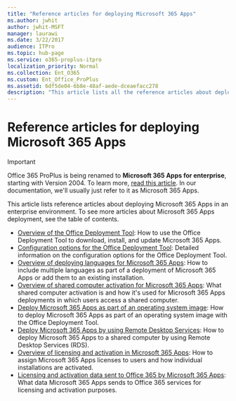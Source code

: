```yaml
---
title: "Reference articles for deploying Microsoft 365 Apps"
ms.author: jwhit
author: jwhit-MSFT
manager: laurawi
ms.date: 3/22/2017
audience: ITPro
ms.topic: hub-page
ms.service: o365-proplus-itpro
localization_priority: Normal
ms.collection: Ent_O365
ms.custom: Ent_Office_ProPlus
ms.assetid: 6df5de04-6b8e-48af-aede-dceaefacc278
description: "This article lists all the reference articles about deploying Microsoft 365 Apps in an enterprise environment. To see all the articles about Microsoft 365 Apps deployment, see Deployment guide for Microsoft 365 Apps."
---
```


# Reference articles for deploying Microsoft 365 Apps

> [!IMPORTANT]
> Office 365 ProPlus is being renamed to **Microsoft 365 Apps for enterprise**, starting with Version 2004. To learn more, [read this article](name-change.md). In our documentation, we'll usually just refer to it as Microsoft 365 Apps.

This article lists reference articles about deploying Microsoft 365 Apps in an enterprise environment. To see more articles about Microsoft 365 Apps deployment, see the table of contents.

- [Overview of the Office Deployment Tool](overview-office-deployment-tool.md): How to use the Office Deployment Tool to download, install, and update Microsoft 365 Apps. 
- [Configuration options for the Office Deployment Tool](office-deployment-tool-configuration-options.md): Detailed information on the configuration options for the Office Deployment Tool.
- [Overview of deploying languages for Microsoft 365 Apps](overview-deploying-languages-microsoft-365-apps.md): How to include multiple languages as part of a deployment of Microsoft 365 Apps or add them to an existing installation.
- [Overview of shared computer activation for Microsoft 365 Apps](overview-shared-computer-activation.md): What shared computer activation is and how it's used for Microsoft 365 Apps deployments in which users access a shared computer. 
- [Deploy Microsoft 365 Apps as part of an operating system image](deploy-microsoft-365-apps-operating-system-image.md): How to deploy Microsoft 365 Apps as part of an operating system image with the Office Deployment Tool. 
- [Deploy Microsoft 365 Apps by using Remote Desktop Services](deploy-microsoft-365-apps-remote-desktop-services.md): How to deploy Microsoft 365 Apps to a shared computer by using Remote Desktop Services (RDS).
- [Overview of licensing and activation in Microsoft 365 Apps](overview-licensing-activation-microsoft-365-apps.md): How to assign Microsoft 365 Apps licenses to users and how individual installations are activated. 
- [Licensing and activation data sent to Office 365 by Microsoft 365 Apps](licensing-activation-data-sent-microsoft-365-apps.md): What data Microsoft 365 Apps sends to Office 365 services for licensing and activation purposes.
